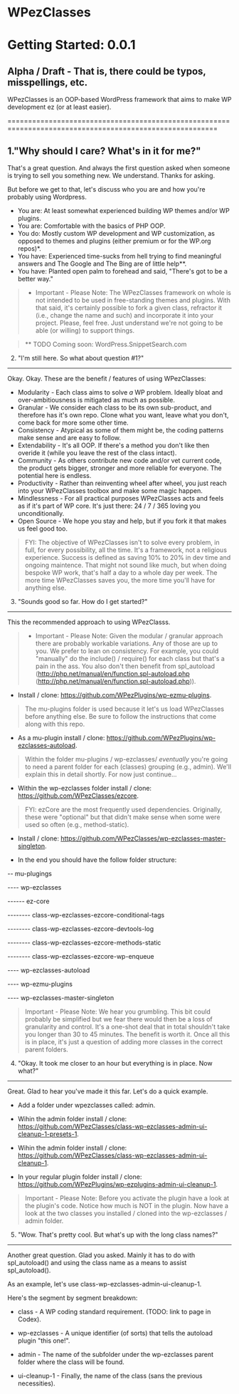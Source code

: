 WPezClasses
===========

Getting Started: 0.0.1
======================

Alpha / Draft - That is, there could be typos, misspellings, etc.
-----------------------------------------------------------------


WPezClasses is an OOP-based WordPress framework that aims to make WP development ez (or at least easier).

=========================================================================================================

1."Why should I care? What's in it for me?"
-------------------------------------------

That's a great question. And always the first question asked when someone is trying to sell you something new. We understand. Thanks for asking. 

But before we get to that, let's discuss who you are and how you're probably using Wordpress. 

+ You are: At least somewhat experienced building WP themes and/or WP plugins.
+ You are: Comfortable with the basics of PHP OOP. 
+ You do: Mostly custom WP development and WP customization, as opposed to themes and plugins (either premium or for the WP.org repos)*.
+ You have: Experienced time-sucks from hell trying to find meaningful answers and The Google and The Bing are of little help**.
+ You have: Planted open palm to forehead and said, "There's got to be a better way."


> * Important - Please Note: The WPezClasses framework on whole is not intended to be used in free-standing themes and plugins.
> With that said, it's certainly possible to fork a given class, refractor it (i.e., change the name and such) and incorporate it 
> into your project. Please, feel free. Just understand we're not going to be able (or willing) to support things. 


> ** TODO Coming soon: WordPress.SnippetSearch.com



2. "I'm still here. So what about question #1?"
-----------------------------------------------

Okay. Okay. These are the benefit / features of using WPezClasses:

+ Modularity - Each class aims to solve *a* WP problem. Ideally bloat and over-ambitiousness is mitigated as much as possible. 
+ Granular - We consider each class to be its own sub-product, and therefore has it's own repo. Clone what you want, leave what you don't, come back for more some other time. 
+ Consistency - Atypical as some of them might be, the coding patterns make sense and are easy to follow.
+ Extendability - It's all OOP. If there's a method you don't like then overide it (while you leave the rest of the class intact). 
+ Community - As others contribute new code and/or vet current code, the product gets bigger, stronger and more reliable for everyone. The potential here is endless. 
+ Productivity - Rather than reinventing wheel after wheel, you just reach into your WPezClasses toolbox and make some magic happen. 
+ Mindlessness - For all practical purposes WPezClasses acts and feels as if it's part of WP core. It's just there: 24 / 7 / 365 loving you unconditionally. 
+ Open Source - We hope you stay and help, but if you fork it that makes us feel good too. 


> FYI: The objective of WPezClasses isn't to solve every problem, in full, for every possibility, all the time. It's a framework, not a religious experience. 
> Success is defined as saving 10% to 20% in dev time and ongoing maintence. That might not sound like much, but when doing bespoke WP work, that's half 
> a day to a whole day per week. The more time WPezClasses saves you, the more time you'll have for anything else.



3. "Sounds good so far. How do I get started?"
----------------------------------------------

This the recommended approach to using WPezClasss. 

> * Important - Please Note: Given the modular / granular approach there are probably workable variations. Any of those are up to you. We prefer to lean 
> on consistency. For example, you could "manually" do the include() / require() for each class but that's a pain in the ass. You also don't then benefit from 
> spl_autoload (http://php.net/manual/en/function.spl-autoload.php (http://php.net/manual/en/function.spl-autoload.php)).

+ Install / clone: https://github.com/WPezPlugins/wp-ezmu-plugins. 

> The mu-plugins folder is used because it let's us load WPezClasses before anything else. Be sure to follow the instructions that come along with this repo. 

+ As a mu-plugin install / clone: https://github.com/WPezPlugins/wp-ezclasses-autoload.

> Within the folder mu-plugins / wp-ezclasses/ *eventually* you're going to need a parent folder for each (classes) grouping (e.g., admin). 
> We'll explain this in detail shortly. For now just continue...

+ Within the wp-ezclasses folder install / clone: https://github.com/WPezClasses/ezcore.

> FYI: ezCore are the most frequently used dependencies. Originally, these were "optional" but that didn't make sense when some were used so often (e.g., method-static).

+ Install / clone: https://github.com/WPezClasses/wp-ezclasses-master-singleton.

+ In the end you should have the follow folder structure:

-- mu-plugings

---- wp-ezclasses

------ ez-core

-------- class-wp-ezclasses-ezcore-conditional-tags

-------- class-wp-ezclasses-ezcore-devtools-log

-------- class-wp-ezclasses-ezcore-methods-static

-------- class-wp-ezclasses-ezcore-wp-enqueue

---- wp-ezclasses-autoload

---- wp-ezmu-plugins

---- wp-ezclasses-master-singleton


> Important - Please Note: We hear you grumbling. This bit could probably be simplified but we fear there would then be a loss of granularity and control. 
> It's a one-shot deal that in total shouldn't take you longer than 30 to 45 minutes. The benefit is worth it. Once all this is in place, it's just a question
> of adding more classes in the correct parent folders. 



4. "Okay. It took me closer to an hour but everything is in place. Now what?"
-----------------------------------------------------------------------------

Great. Glad to hear you've made it this far. Let's do a quick example.

+ Add a folder under wpezclasses called: admin.

+ Wihin the  admin folder install / clone: https://github.com/WPezClasses/class-wp-ezclasses-admin-ui-cleanup-1-presets-1.

+ Wihin the  admin folder install / clone: https://github.com/WPezClasses/class-wp-ezclasses-admin-ui-cleanup-1.

+ In your regular plugin folder install / clone: https://github.com/WPezPlugins/wp-ezplugins-admin-ui-cleanup-1. 

> Important - Please Note: Before you activate the plugin have a look at the plugin's code. Notice how much is NOT in the plugin. Now have a look at the two classes
> you installed / cloned into the wp-ezclasses / admin folder. 



5. "Wow. That's pretty cool. But what's up with the long class names?"
----------------------------------------------------------------------

Another great question. Glad you asked. Mainly it has to do with spl_autoload() and using the class name as a means to assist spl_autoload().

As an example, let's use class-wp-ezclasses-admin-ui-cleanup-1. 

Here's the segment by segment breakdown:

+ class - A WP coding standard requirement. (TODO: link to page in Codex).

+ wp-ezclasses - A unique identifier (of sorts) that tells the autoload plugin "this one!".

+ admin - The name of the subfolder under the wp-ezclasses parent folder where the class will be found.

+ ui-cleanup-1 - Finally, the name of the class (sans the previous necessities). 
